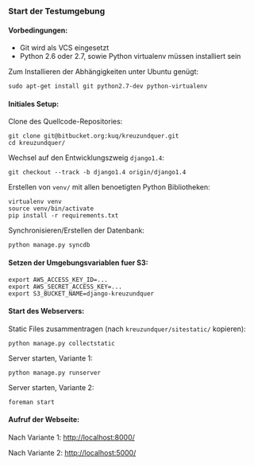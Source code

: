 ### Start der Testumgebung

#### Vorbedingungen:

 * Git wird als VCS eingesetzt
 * Python 2.6 oder 2.7, sowie Python virtualenv müssen installiert sein

Zum Installieren der Abhängigkeiten unter Ubuntu genügt:

    sudo apt-get install git python2.7-dev python-virtualenv

#### Initiales Setup:

Clone des Quellcode-Repositories:

    git clone git@bitbucket.org:kuq/kreuzundquer.git
    cd kreuzundquer/

Wechsel auf den Entwicklungszweig `django1.4`:

    git checkout --track -b django1.4 origin/django1.4

Erstellen von `venv/` mit allen benoetigten Python Bibliotheken:

    virtualenv venv
    source venv/bin/activate
    pip install -r requirements.txt

Synchronisieren/Erstellen der Datenbank:

    python manage.py syncdb


#### Setzen der Umgebungsvariablen fuer S3:

    export AWS_ACCESS_KEY_ID=...
    export AWS_SECRET_ACCESS_KEY=...
    export S3_BUCKET_NAME=django-kreuzundquer

#### Start des Webservers:

Static Files zusammentragen (nach `kreuzundquer/sitestatic/` kopieren):

    python manage.py collectstatic

Server starten, Variante 1:

    python manage.py runserver

Server starten, Variante 2:

    foreman start

#### Aufruf der Webseite: 

Nach Variante 1: <http://localhost:8000/>

Nach Variante 2: <http://localhost:5000/>
